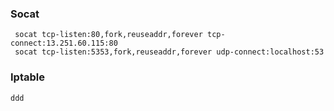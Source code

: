 ### Socat

```
 socat tcp-listen:80,fork,reuseaddr,forever tcp-connect:13.251.60.115:80
 socat tcp-listen:5353,fork,reuseaddr,forever udp-connect:localhost:53
```


### Iptable

```
ddd

```
